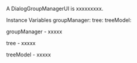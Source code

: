 A DialogGroupManagerUI is xxxxxxxxx.Instance Variables	groupManager:		<Object>	tree:		<Object>	treeModel:		<Object>groupManager	- xxxxxtree	- xxxxxtreeModel	- xxxxx